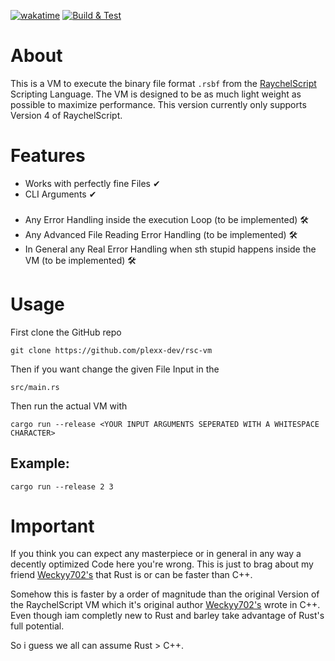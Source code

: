 [![wakatime](https://wakatime.com/badge/user/034bfb19-0ab5-462c-93f5-fb78ecd01042/project/27affd8d-7819-4d2b-b83a-6fea6305a256.svg)](https://wakatime.com/badge/user/034bfb19-0ab5-462c-93f5-fb78ecd01042/project/27affd8d-7819-4d2b-b83a-6fea6305a256) [![Build & Test](https://github.com/plexx-dev/rsc-vm/actions/workflows/rust.yml/badge.svg)](https://github.com/plexx-dev/rsc-vm/actions/workflows/rust.yml)

# About

This is a VM to execute the binary file format `.rsbf` from the [RaychelScript](https://github.com/Weckyy702/RaychelScript) Scripting Language. The VM is designed to be as much light weight as possible to maximize performance.
This version currently only supports Version 4 of RaychelScript.

# Features

- Works with perfectly fine Files   ✔
- CLI Arguments   ✔

###

- Any Error Handling inside the execution Loop (to be implemented) 🛠
- Any Advanced File Reading Error Handling (to be implemented) 🛠
- In General any Real Error Handling when sth stupid happens inside the VM (to be implemented) 🛠

# Usage

First clone the GitHub repo 
```
git clone https://github.com/plexx-dev/rsc-vm
```

Then if you want change the given File Input in the 
```
src/main.rs
``` 

Then run the actual VM with
```
cargo run --release <YOUR INPUT ARGUMENTS SEPERATED WITH A WHITESPACE CHARACTER>
```

## Example:

```
cargo run --release 2 3
```

# Important

If you think you can expect any masterpiece or in general in any way a decently optimized Code here you're wrong. This is just to brag about my friend [Weckyy702's](https://github.com/weckyy702) that Rust is or can be faster than C++.

Somehow this is faster by a order of magnitude than the original Version of the RaychelScript VM which it's original author [Weckyy702's](https://github.com/weckyy702) wrote in C++.
Even though iam completly new to Rust and barley take advantage of Rust's full potential.

So i guess we all can assume Rust > C++.